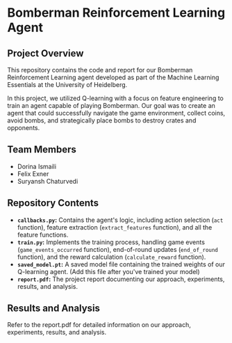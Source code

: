 # Bomberman Reinforcement Learning Agent

## Project Overview

This repository contains the code and report for our Bomberman Reinforcement Learning agent developed as part of the Machine Learning Essentials at the University of Heidelberg. 

In this project, we utilized Q-learning with a focus on feature engineering to train an agent capable of playing Bomberman. Our goal was to create an agent that could successfully navigate the game environment, collect coins, avoid bombs, and strategically place bombs to destroy crates and opponents.

## Team Members

- Dorina Ismaili
- Felix Exner
- Suryansh Chaturvedi

## Repository Contents

- **`callbacks.py`:** Contains the agent's logic, including action selection (`act` function), feature extraction (`extract_features` function), and all the feature functions.
- **`train.py`:**  Implements the training process, handling game events (`game_events_occurred` function), end-of-round updates (`end_of_round` function), and the reward calculation (`calculate_reward` function).
- **`saved_model.pt`:**  A saved model file containing the trained weights of our Q-learning agent. (Add this file after you've trained your model)
- **`report.pdf`:** The project report documenting our approach, experiments, results, and analysis. 

## Results and Analysis
Refer to the report.pdf for detailed information on our approach, experiments, results, and analysis.
